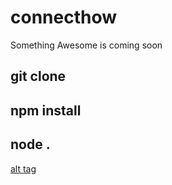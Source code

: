 # connecthow
Something Awesome is coming soon

## git clone
## npm install
## node .

[alt tag](https://raw.githubusercontent.com/vijay22uk/connecthow/master/screen/Untitled2.png)
